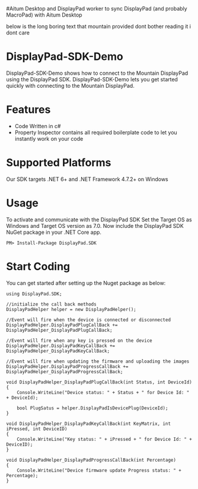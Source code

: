 #Aitum Desktop and DisplayPad worker to sync DisplayPad (and probably MacroPad) with Aitum Desktop










below is the long boring text that mountain provided dont bother reading it i dont care

# DisplayPad-SDK-Demo
DisplayPad-SDK-Demo shows how to connect to the Mountain DisplayPad using the DisplayPad SDK. DisplayPad-SDK-Demo lets you get started quickly with connecting to the Mountain DisplayPad.

# Features
- Code Written in c#
- Property Inspector contains all required boilerplate code to let you instantly work on your code

# Supported Platforms
Our SDK targets .NET 6+ and .NET Framework 4.7.2+ on Windows

# Usage
To activate and communicate with the DisplayPad SDK Set the Target OS as Windows and Target OS version as 7.0. Now include the DisplayPad SDK NuGet package in your .NET Core app.

```PM> Install-Package DisplayPad.SDK```

# Start Coding
You can get started after setting up the Nuget package as below:

```
using DisplayPad.SDK;

//initialize the call back methods
DisplayPadHelper helper = new DisplayPadHelper();

//Event will fire when the device is connected or disconnected
DisplayPadHelper.DisplayPadPlugCallBack += DisplayPadHelper_DisplayPadPlugCallBack;

//Event will fire when any key is pressed on the device
DisplayPadHelper.DisplayPadKeyCallBack += DisplayPadHelper_DisplayPadKeyCallBack;

//Event will fire when updating the firmware and uploading the images
DisplayPadHelper.DisplayPadProgressCallBack += DisplayPadHelper_DisplayPadProgressCallBack;

void DisplayPadHelper_DisplayPadPlugCallBack(int Status, int DeviceId)
{
    Console.WriteLine("Device status: " + Status + " for Device Id: " + DeviceId);

    bool PlugSatus = helper.DisplayPadIsDevicePlug(DeviceId);
}

void DisplayPadHelper_DisplayPadKeyCallBack(int KeyMatrix, int iPressed, int DeviceID)
{
    Console.WriteLine("Key status: " + iPressed + " for Device Id: " + DeviceID);
}

void DisplayPadHelper_DisplayPadProgressCallBack(int Percentage)
{
    Console.WriteLine("Device firmware update Progress status: " + Percentage);
}
```
